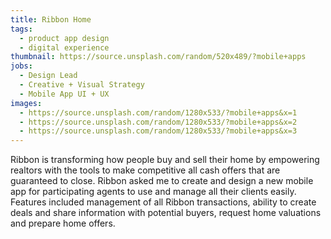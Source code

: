 ```yaml
---
title: Ribbon Home
tags:
  - product app design
  - digital experience
thumbnail: https://source.unsplash.com/random/520x489/?mobile+apps
jobs:
  - Design Lead
  - Creative + Visual Strategy
  - Mobile App UI + UX
images:
  - https://source.unsplash.com/random/1280x533/?mobile+apps&x=1
  - https://source.unsplash.com/random/1280x533/?mobile+apps&x=2
  - https://source.unsplash.com/random/1280x533/?mobile+apps&x=3
---
```


Ribbon is transforming how people buy and sell their home by empowering realtors with the tools to make competitive all cash offers that are guaranteed to close. Ribbon asked me to create and design a new mobile app for participating agents to use and manage all their clients easily. Features included management of all Ribbon transactions, ability to create deals and share information with potential buyers, request home valuations and prepare home offers.
